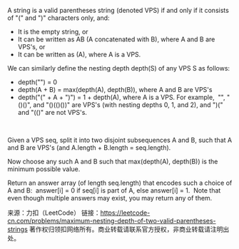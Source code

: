 A string is a valid parentheses string (denoted VPS) if and only if it consists of "(" and ")" characters only, and:

* It is the empty string, or
* It can be written as AB (A concatenated with B), where A and B are VPS's, or
* It can be written as (A), where A is a VPS.

We can similarly define the nesting depth depth(S) of any VPS S as follows:

* depth("") = 0
* depth(A + B) = max(depth(A), depth(B)), where A and B are VPS's
* depth("(" + A + ")") = 1 + depth(A), where A is a VPS.
For example,  "", "()()", and "()(()())" are VPS's (with nesting depths 0, 1, and 2), and ")(" and "(()" are not VPS's.

 

Given a VPS seq, split it into two disjoint subsequences A and B, such that A and B are VPS's (and A.length + B.length = seq.length).

Now choose any such A and B such that max(depth(A), depth(B)) is the minimum possible value.

Return an answer array (of length seq.length) that encodes such a choice of A and B:  answer[i] = 0 if seq[i] is part of A, else answer[i] = 1.  Note that even though multiple answers may exist, you may return any of them.



来源：力扣（LeetCode）
链接：https://leetcode-cn.com/problems/maximum-nesting-depth-of-two-valid-parentheses-strings
著作权归领扣网络所有。商业转载请联系官方授权，非商业转载请注明出处。
